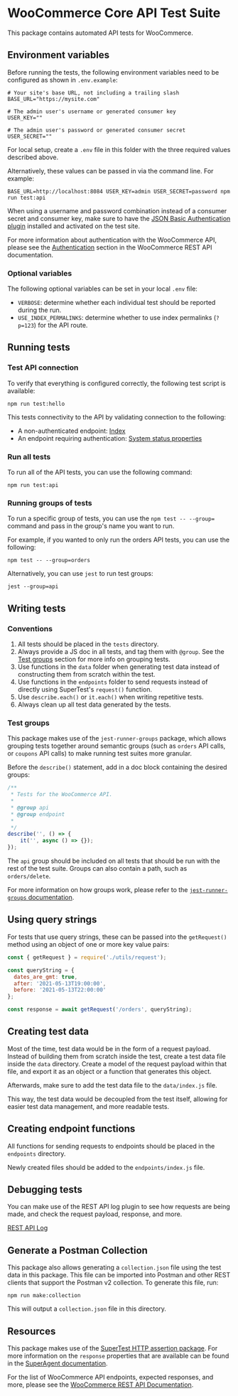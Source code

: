 # WooCommerce Core API Test Suite

This package contains automated API tests for WooCommerce.

## Environment variables

Before running the tests, the following environment variables need to be configured as shown in `.env.example`:

```
# Your site's base URL, not including a trailing slash
BASE_URL="https://mysite.com"

# The admin user's username or generated consumer key
USER_KEY=""

# The admin user's password or generated consumer secret
USER_SECRET=""
```

For local setup, create a `.env` file in this folder with the three required values described above.

Alternatively, these values can be passed in via the command line. For example:

```shell
BASE_URL=http://localhost:8084 USER_KEY=admin USER_SECRET=password npm run test:api
```

When using a username and password combination instead of a consumer secret and consumer key, make sure to have the [JSON Basic Authentication plugin](https://github.com/WP-API/Basic-Auth) installed and activated on the test site.

For more information about authentication with the WooCommerce API, please see the [Authentication](https://woocommerce.github.io/woocommerce-rest-api-docs/?javascript#authentication) section in the WooCommerce REST API documentation.

### Optional variables

The following optional variables can be set in your local `.env` file:

* `VERBOSE`: determine whether each individual test should be reported during the run.
* `USE_INDEX_PERMALINKS`: determine whether to use index permalinks (`?p=123`) for the API route.

## Running tests

### Test API connection

To verify that everything is configured correctly, the following test script is available:

```shell
npm run test:hello
```

This tests connectivity to the API by validating connection to the following:

* A non-authenticated endpoint: [Index](https://woocommerce.github.io/woocommerce-rest-api-docs/?javascript#index)
* An endpoint requiring authentication: [System status properties](https://woocommerce.github.io/woocommerce-rest-api-docs/?javascript#system-status-properties)

### Run all tests

To run all of the API tests, you can use the following command:

```shell
npm run test:api
```

### Running groups of tests

To run a specific group of tests, you can use the `npm test -- --group=` command and pass in the group's name you want to run.

For example, if you wanted to only run the orders API tests, you can use the following:

```shell
npm test -- --group=orders
```

Alternatively, you can use `jest` to run test groups:

```shell
jest --group=api
```

## Writing tests

### Conventions

1. All tests should be placed in the `tests` directory.
1. Always provide a JS doc in all tests, and tag them with `@group`. See the [Test groups](#test-groups) section for more info on grouping tests.
1. Use functions in the `data` folder when generating test data instead of constructing them from scratch within the test.
1. Use functions in the `endpoints` folder to send requests instead of directly using SuperTest's `request()` function.
1. Use `describe.each()` or `it.each()` when writing repetitive tests.
1. Always clean up all test data generated by the tests.

### Test groups

This package makes use of the `jest-runner-groups` package, which allows grouping tests together around semantic groups (such as `orders` API calls, or `coupons` API calls) to make running test suites more granular.

Before the `describe()` statement, add in a doc block containing the desired groups:

```javascript
/**
 * Tests for the WooCommerce API.
 *
 * @group api
 * @group endpoint
 *
 */
describe('', () => {
	it('', async () => {});
});
```

The `api` group should be included on all tests that should be run with the rest of the test suite. Groups can also contain a path, such as `orders/delete`.

For more information on how groups work, please refer to the [`jest-runner-groups` documentation](https://www.npmjs.com/package/jest-runner-groups).

## Using query strings

For tests that use query strings, these can be passed into the `getRequest()` method using an object of one or more key value pairs:

```javascript
const { getRequest } = require('./utils/request');

const queryString = {
  dates_are_gmt: true,
  after: '2021-05-13T19:00:00',
  before: '2021-05-13T22:00:00'
};

const response = await getRequest('/orders', queryString);
```

## Creating test data

Most of the time, test data would be in the form of a request payload. Instead of building them from scratch inside the test, create a test data file inside the `data` directory. Create a model of the request payload within that file, and export it as an object or a function that generates this object.

Afterwards, make sure to add the test data file to the `data/index.js` file.

This way, the test data would be decoupled from the test itself, allowing for easier test data management, and more readable tests.

## Creating endpoint functions

All functions for sending requests to endpoints should be placed in the `endpoints` directory.

Newly created files should be added to the `endpoints/index.js` file.

## Debugging tests

You can make use of the REST API log plugin to see how requests are being made, and check the request payload, response, and more.

[REST API Log](https://wordpress.org/plugins/wp-rest-api-log/)

## Generate a Postman Collection

This package also allows generating a `collection.json` file using the test data in this package. This file can be imported into Postman and other REST clients that support the Postman v2 collection. To generate this file, run:

```
npm run make:collection
```

This will output a `collection.json` file in this directory.

## Resources

This package makes use of the [SuperTest HTTP assertion package](https://www.npmjs.com/package/supertest). For more information on the `response` properties that are available can be found in the [SuperAgent documentation](https://visionmedia.github.io/superagent/#response-properties).

For the list of WooCommerce API endpoints, expected responses, and more, please see the [WooCommerce REST API Documentation](https://woocommerce.github.io/woocommerce-rest-api-docs).

